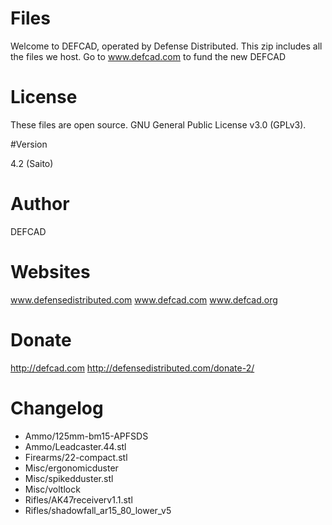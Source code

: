 # Files
Welcome to DEFCAD, operated by Defense Distributed. This zip includes all the files we host.  Go to www.defcad.com to fund the new DEFCAD

# License

These files are open source.
GNU General Public License v3.0 (GPLv3).

#Version

4.2 (Saito)

# Author
DEFCAD

# Websites 
www.defensedistributed.com
www.defcad.com
www.defcad.org

# Donate
http://defcad.com
http://defensedistributed.com/donate-2/

# Changelog
+ Ammo/125mm-bm15-APFSDS
+ Ammo/Leadcaster.44.stl
+ Firearms/22-compact.stl
+ Misc/ergonomicduster
+ Misc/spikedduster.stl
+ Misc/voltlock
+ Rifles/AK47receiverv1.1.stl
+ Rifles/shadowfall_ar15_80_lower_v5

